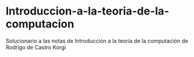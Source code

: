 # Introduccion-a-la-teoria-de-la-computacion
Solucionario a las notas de Introducción a la teoría de la computación de Rodrigo de Castro Korgi

